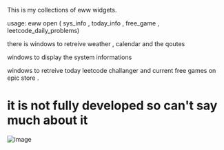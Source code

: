 This is my collections of eww widgets.

usage:  eww open ( sys_info , today_info , free_game , leetcode_daily_problems) 

there is windows to retreive weather , calendar and the qoutes

windows to display the system informations 

windows to retreive today leetcode challanger and current free games on epic store . 

# it is not fully developed so can't say much about it 

![image](https://github.com/user-attachments/assets/cf6c3150-a3f3-43ed-bbe9-64a4d590ab55)

